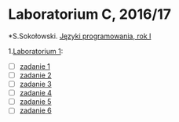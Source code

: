 # Laboratorium C, 2016/17

*S.Sokołowski.
[Języki programowania, rok I](https://inf.ug.edu.pl/~stefan/Dydaktyka/JezProg/)

1.[Laboratorium 1](lab01):
* [ ] [zadanie 1](lab01/zad1.c)
* [ ] [zadanie 2](lab01/zad2.c)
* [ ] [zadanie 3](lab01/zad3.c)
* [ ] [zadanie 4](lab01/zad4.c)
* [ ] [zadanie 5](lab01/zad5.c)
* [ ] [zadanie 6](lab01/zad6.c)
